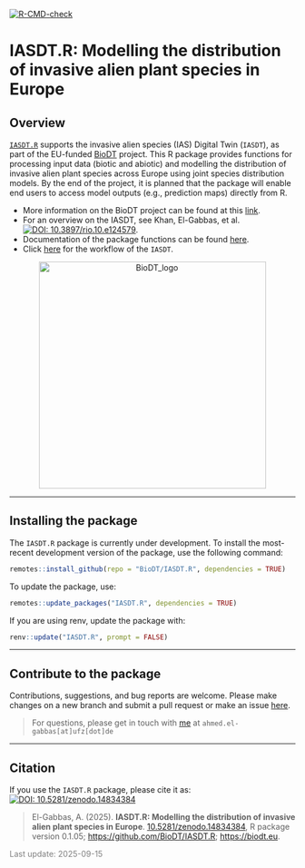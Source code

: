 
<!-- badges: start -->

[![R-CMD-check](https://github.com/BioDT/IASDT.R/actions/workflows/R-CMD-check.yaml/badge.svg)](https://github.com/BioDT/IASDT.R/actions/workflows/R-CMD-check.yaml)
<!-- badges: end -->

# IASDT.R: Modelling the distribution of invasive alien plant species in Europe

## Overview

[`IASDT.R`](https://biodt.github.io/IASDT.R) supports the invasive alien
species (IAS) Digital Twin (`IASDT`), as part of the EU-funded
<a href="https://biodt.eu/" target="_blank">BioDT</a> project. This R
package provides functions for processing input data (biotic and
abiotic) and modelling the distribution of invasive alien plant species
across Europe using joint species distribution models. By the end of the
project, it is planned that the package will enable end users to access
model outputs (e.g., prediction maps) directly from R.

- More information on the BioDT project can be found at this
  <a href="https://biodt.eu/" target="_blank">link</a>.
- For an overview on the IASDT, see Khan, El-Gabbas, et
  al. <a href="https://doi.org/10.3897/rio.10.e124579" target="_blank"><img src="https://img.shields.io/badge/DOI:-10.3897/rio.10.e124579-blue" alt="DOI: 10.3897/rio.10.e124579"/></a>.
- Documentation of the package functions can be found
  <a href="https://biodt.github.io/IASDT.R/reference/index.html" target="_blank">here</a>.
- Click <a href="https://github.com/BioDT/uc-ias-workflows">here</a> for
  the workflow of the `IASDT`.

<center>

<img src="https://git.ufz.de/uploads/-/system/group/avatar/4444/biodt.png" alt="BioDT_logo" width="400">
</center>

<hr>

## Installing the package

The `IASDT.R` package is currently under development. To install the
most-recent development version of the package, use the following
command:

``` r
remotes::install_github(repo = "BioDT/IASDT.R", dependencies = TRUE)
```

To update the package, use:

``` r
remotes::update_packages("IASDT.R", dependencies = TRUE)
```

If you are using renv, update the package with:

``` r
renv::update("IASDT.R", prompt = FALSE)
```

<hr>

## Contribute to the package

Contributions, suggestions, and bug reports are welcome. Please make
changes on a new branch and submit a pull request or make an issue
[here](https://github.com/BioDT/IASDT.R/issues).

> For questions, please get in touch with
> [me](https://elgabbas.netlify.app/) at `ahmed.el-gabbas[at]ufz[dot]de`

<hr>

## Citation

If you use the `IASDT.R` package, please cite it as:
<a href="https://doi.org/10.5281/zenodo.14834384" target="_blank"><img role="button" tabindex="0" id="modal-858828210-trigger" aria-controls="modal-858828210" aria-expanded="false" class="doi-modal-trigger block m-0" src="https://zenodo.org/badge/DOI/10.5281/zenodo.14834384.svg" alt="DOI: 10.5281/zenodo.14834384"/></a>

> El-Gabbas, A. (2025). **IASDT.R: Modelling the distribution of
> invasive alien plant species in Europe**.
> <a href="https://doi.org/10.5281/zenodo.14834384" target="_blank">10.5281/zenodo.14834384</a>,
> R package version 0.1.05;
> <a href="https://github.com/BioDT/IASDT.R" target="_blank">https://github.com/BioDT/IASDT.R</a>;
> <a href="https://biodt.eu" target="_blank">https://biodt.eu</a>.

<span style="     color: grey !important;">Last update:
2025-09-15</span>
